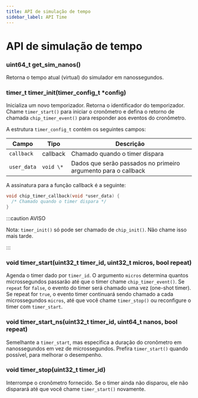 ```yaml
---
title: API de simulação de tempo
sidebar_label: API Time
---
```


# API de simulação de tempo

### uint64_t get_sim_nanos()

Retorna o tempo atual (virtual) do simulador em nanossegundos.

### timer_t timer_init(timer_config_t \*config)

Inicializa um novo temporizador. Retorna o identificador do temporizador. Chame `timer_start()` para iniciar o cronômetro e defina o retorno de chamada `chip_timer_event()` para responder aos eventos do cronômetro.

A estrutura `timer_config_t` contém os seguintes campos:

| Campo       | Tipo      | Descrição                                                      |
| ----------- | --------- | -------------------------------------------------------------- |
| `callback`  | callback  | Chamado quando o timer dispara                                 |
| `user_data` | `void \*` | Dados que serão passados no primeiro argumento para o callback |

A assinatura para a função callback é a seguinte:

```cpp
void chip_timer_callback(void *user_data) {
  /* Chamado quando o timer dispara */
}
```

:::caution AVISO

Nota: `timer_init()` só pode ser chamado de `chip_init()`. Não chame isso mais tarde.

:::

### void timer_start(uint32_t timer_id, uint32_t micros, bool repeat)

Agenda o timer dado por `timer_id`. O argumento `micros` determina quantos microssegundos passarão até que o timer chame `chip_timer_event()`. Se `repeat` for `false`, o evento do timer será chamado uma vez (one-shot timer). Se repeat for `true`, o evento timer continuará sendo chamado a cada microssegundos `micros`, até que você chame `timer_stop()` ou reconfigure o timer com `timer_start`.

### void timer_start_ns(uint32_t timer_id, uint64_t nanos, bool repeat)

Semelhante a `timer_start`, mas especifica a duração do cronômetro em nanossegundos em vez de microssegundos. Prefira `timer_start()` quando possível, para melhorar o desempenho.

### void timer_stop(uint32_t timer_id)

Interrompe o cronômetro fornecido. Se o timer ainda não disparou, ele não disparará até que você chame `timer_start()` novamente.
